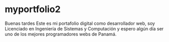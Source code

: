 # myportfolio2
Buenas tardes
Este es mi portafolio digital como desarrollador web, soy Licenciado en Ingeniería de Sistemas y Computación y espero algún día ser uno de los mejores programadores webs de Panamá.

